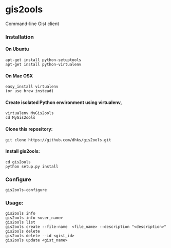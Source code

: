 gis2ools
========

Command-line Gist client


### Installation

#### On Ubuntu
    apt-get install python-setuptools
    apt-get install python-virtualenv

#### On Mac OSX
    easy_install virtualenv
    (or use brew instead)

#### Create isolated Python environment using virtualenv,
    virtualenv MyGis2ools
    cd MyGis2ools

#### Clone this repository:
    git clone https://github.com/dhks/gis2ools.git

#### Install gis2ools:
    cd gis2ools
    python setup.py install

### Configure
    gis2ools-configure

### Usage:
    gis2ools info
    gis2ools info <user_name>
    gis2ools list
    gis2ools create --file-name  <file_name> --description "<description>"
    gis2ools delete
    gis2ools delete --id <gist_id>
    gis2ools update <gist_name>
